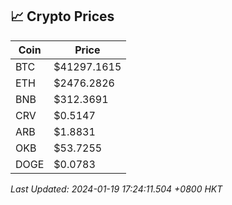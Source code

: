 ## 📈 Crypto Prices

| Coin | Price |
| ---- | ----- |
| BTC | $41297.1615 |
| ETH | $2476.2826 |
| BNB | $312.3691 |
| CRV | $0.5147 |
| ARB | $1.8831 |
| OKB | $53.7255 |
| DOGE | $0.0783 |

_Last Updated: 2024-01-19 17:24:11.504 +0800 HKT_